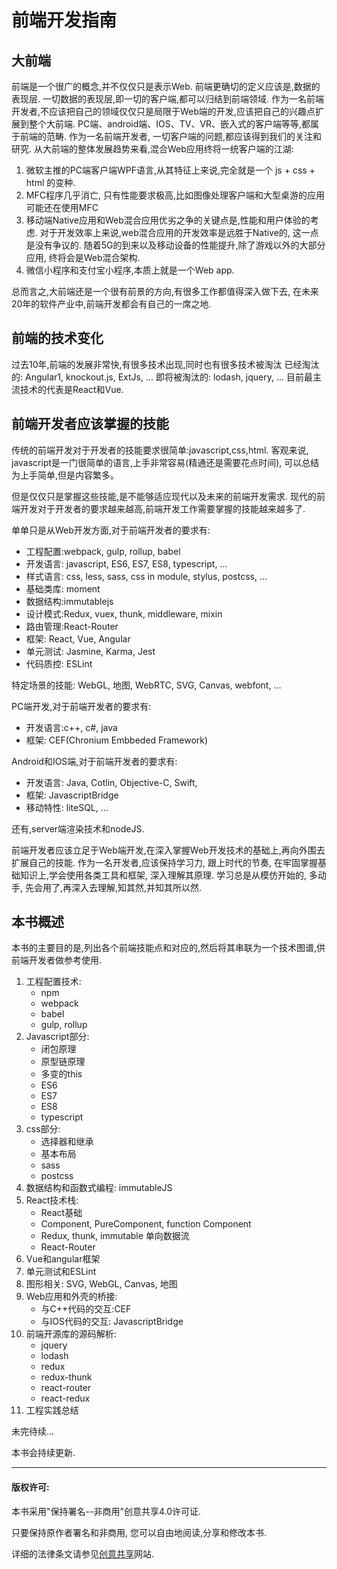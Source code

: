 # 前端开发指南
## 大前端
前端是一个很广的概念,并不仅仅只是表示Web. 
前端更确切的定义应该是,数据的表现层.
一切数据的表现层,即一切的客户端,都可以归结到前端领域.
作为一名前端开发者,不应该把自己的领域仅仅只是局限于Web端的开发,应该把自己的兴趣点扩展到整个大前端. 
PC端、android端、IOS、TV、VR、嵌入式的客户端等等,都属于前端的范畴.
作为一名前端开发者, 一切客户端的问题,都应该得到我们的关注和研究.
从大前端的整体发展趋势来看,混合Web应用终将一统客户端的江湖:
1. 微软主推的PC端客户端WPF语言,从其特征上来说,完全就是一个 js + css + html 的变种.
2. MFC程序几乎消亡, 只有性能要求极高,比如图像处理客户端和大型桌游的应用可能还在使用MFC
3. 移动端Native应用和Web混合应用优劣之争的关键点是,性能和用户体验的考虑. 对于开发效率上来说,web混合应用的开发效率是远胜于Native的, 这一点是没有争议的. 随着5G的到来以及移动设备的性能提升,除了游戏以外的大部分应用, 终将会是Web混合架构.
4. 微信小程序和支付宝小程序,本质上就是一个Web app.

总而言之,大前端还是一个很有前景的方向,有很多工作都值得深入做下去, 在未来20年的软件产业中,前端开发都会有自己的一席之地.


## 前端的技术变化
过去10年,前端的发展非常快,有很多技术出现,同时也有很多技术被淘汰
已经淘汰的:
Angular1, knockout.js, ExtJs, ...
即将被淘汰的:
lodash, jquery, ...
目前最主流技术的代表是React和Vue.


## 前端开发者应该掌握的技能
传统的前端开发对于开发者的技能要求很简单:javascript,css,html.
客观来说, javascript是一门很简单的语言,上手非常容易(精通还是需要花点时间), 可以总结为上手简单,但是内容繁多。

但是仅仅只是掌握这些技能,是不能够适应现代以及未来的前端开发需求.
现代的前端开发对于开发者的要求越来越高,前端开发工作需要掌握的技能越来越多了.

单单只是从Web开发方面,对于前端开发者的要求有:
* 工程配置:webpack, gulp, rollup, babel
* 开发语言: javascript, ES6, ES7, ES8, typescript, ...
* 样式语言: css, less, sass, css in module, stylus, postcss, ...
* 基础类库: moment
* 数据结构:immutablejs
* 设计模式:Redux, vuex, thunk, middleware, mixin
* 路由管理:React-Router
* 框架: React, Vue, Angular
* 单元测试: Jasmine, Karma, Jest
* 代码质控: ESLint

特定场景的技能: WebGL, 地图, WebRTC, SVG, Canvas, webfont, ...

PC端开发,对于前端开发者的要求有:
* 开发语言:c++, c#, java
* 框架: CEF(Chronium Embbeded Framework)

Android和IOS端,对于前端开发者的要求有:
* 开发语言: Java, Cotlin, Objective-C, Swift,
* 框架: JavascriptBridge
* 移动特性: liteSQL, ...

还有,server端渲染技术和nodeJS.

前端开发者应该立足于Web端开发,在深入掌握Web开发技术的基础上,再向外围去扩展自己的技能.
作为一名开发者,应该保持学习力, 跟上时代的节奏, 在牢固掌握基础知识上,学会使用各类工具和框架, 深入理解其原理.
学习总是从模仿开始的, 多动手, 先会用了,再深入去理解,知其然,并知其所以然.

## 本书概述

本书的主要目的是,列出各个前端技能点和对应的,然后将其串联为一个技术图谱,供前端开发者做参考使用.

1. 工程配置技术:
    * npm
    * webpack 
    * babel
    * gulp, rollup
2. Javascript部分:
    * 闭包原理
    * 原型链原理
    * 多变的this 
    * ES6
    * ES7
    * ES8
    * typescript
3. css部分: 
    * 选择器和继承
    * 基本布局
    * sass 
    * postcss
4. 数据结构和函数式编程: immutableJS
5. React技术栈:
    * React基础 
    * Component, PureComponent, function Component
    * Redux, thunk, immutable 单向数据流
    * React-Router
6. Vue和angular框架
7. 单元测试和ESLint
8. 图形相关: SVG, WebGL, Canvas, 地图
9. Web应用和外壳的桥接:
    * 与C++代码的交互:CEF
    * 与IOS代码的交互: JavascriptBridge
10. 前端开源库的源码解析:
    * jquery
    * lodash
    * redux
    * redux-thunk
    * react-router
    * react-redux
11. 工程实践总结


未完待续...

本书会持续更新.

***
#### 版权许可:
本书采用"保持署名--非商用"创意共享4.0许可证.

只要保持原作者署名和非商用, 您可以自由地阅读,分享和修改本书.

详细的法律条文请参见[创意共享](https://creativecommons.org/licenses/by-nc/4.0/)网站.
